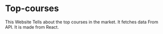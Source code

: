 # Top-courses
This Website Tells about the top courses in the market. It fetches data From API. It is made from React.
